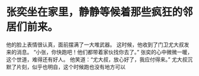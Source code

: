 # 张奕坐在家里，静静等候着那些疯狂的邻居们前来。
他的脸上表情很认真，面前摆满了一大堆武器。
这时候，他收到了门卫尤大叔发来的消息。
“小张，你快跑吧！他们都带着家伙找你去了。”
张奕的心中微微一暖，这个世道，难得还有好人。
他笑道：“尤大叔，放心好了，我应付得来。”
尤大叔沉默了片刻，似乎也明自，这个时候跑也没有地方可以

